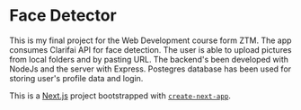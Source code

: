 # Face Detector

This is my final project for the Web Development course form ZTM.
The app consumes Clarifai API for face detection. The user is able to upload pictures from local folders and by pasting URL.
The backend's been developed with NodeJs and the server with Express. Postegres database has been used for storing user's profile data and login.

This is a [Next.js](https://nextjs.org/) project bootstrapped with [`create-next-app`](https://github.com/vercel/next.js/tree/canary/packages/create-next-app).
